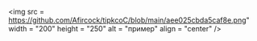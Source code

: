 <img src = https://github.com/Afircock/tipkcoC/blob/main/aee025cbda5caf8e.png" width = "200" height = "250" alt = "пример" align = "center" />  
<audio src = "https://github.com/Afircock/tipkcoC/blob/main/greg.wav"> </audio>